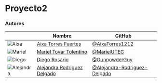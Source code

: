 # Proyecto2

### Autores

|                                                                             | Nombre                                                                   | GitHub                                                     |
| --------------------------------------------------------------------------- | ------------------------------------------------------------------------ | ---------------------------------------------------------- |
| ![Aixa](https://github.com/AixaTorres1212.png?size=150)                     | [Aixa Torres Fuertes](https://github.com/AixaTorres1212)                 | [@AixaTorres1212](https://github.com/AixaTorres1212)       |
| ![Mariel](https://github.com/MarielUTEC.png?size=150)                       | [Mariel Tovar Tolentino](https://github.com/MarielUTEC)                  | [@MarielUTEC](https://github.com/MarielUTEC)               |
| ![Diego](https://github.com/GunpowderGuy.png?size=1)                        | [Diego Rosario](https://github.com/GunpowderGuy)                         | [@GunpowderGuy](https://github.com/GunpowderGuy)           |
| ![Alejandra](https://github.com/Alejandra-Rodriguez-Delgado.png?size=150)   | [Alejandra Rodriguez Delgado](https://github.com/Alejandra-Rodriguez-Delgado)| [@Alejandra-Rodriguez-Delgado](https://github.com/Alejandra-Rodriguez-Delgado)   |
